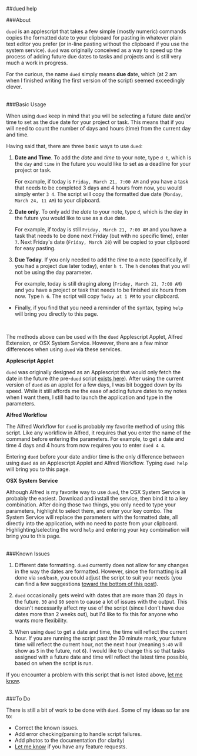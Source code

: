 ##dued help 
  
###About  

`dued` is an applescript that takes a few simple (mostly numeric) commands copies the formatted date to your clipboard for pasting in whatever plain text editor you prefer (or in-line pasting without the clipboard if you use the system service). `dued` was originally conceived as a way to speed up the process of adding future due dates to tasks and projects and is still very much a work in progress. 

For the curious, the name `dued` simply means <b>due d</b>ate, which (at 2 am when I finished writing the first version of the script) seemed exceedingly clever.  
<br>    


###Basic Usage  

When using `dued` keep in mind that you will be selecting a future date and/or time to set as the due date for your project or task. This means that if you will need to count the number of days and hours (time) from the current day and time. 

Having said that, there are three basic ways to use `dued`:  

1. **Date and Time**. To add the *date* and *time* to your note, type `d t`, which is the `day` and `time` in the future you would like to set as a deadline for your project or task. 

	For example, if today is `Friday, March 21, 7:00 AM` and you have a task that needs to be completed 3 days and 4 hours from now, you would simply enter `3 4`. The script will copy the formatted due date (`Monday, March 24, 11 AM`) to your clipboard. 

2. **Date only**. To only add the *date* to your note, type `d`, which is the day in the future you would like to use as a due date.  

	For example, if today is still `Friday, March 21, 7:00 AM` and you have a task that needs to be done next Friday (but with no specific time), enter `7`. Next Friday's date (`Friday, March 28`) will be copied to your clipbaord for easy pasting.  
	
3. **Due Today**. If you only needed to add the *time* to a note (specifically, if you had a project due later today), enter `h t`. The `h` denotes that you will not be using the day parameter. 

	For example, today is still draging along (`Friday, March 21, 7:00 AM`) and you have a project or task that needs to be finished six hours from now. Type `h 6`. The script will copy `Today at 1 PM` to your clipboard. 

- Finally, if you find that you need a reminder of the syntax, typing `help` will bring you directly to this page. 
<BR>  


The methods above can be used with the `dued` Applescript Applet, Alfred Extension, or OSX System Service. However, there are a few minor differences when using `dued` via these services.  

**Applescript Applet**  

`dued` was originally designed as an Applescript that would only fetch the date in the future (the pre-`dued` script [exists here](https://gist.github.com/unforswearing/9677819)). After using the current version of `dued` as an applet for a few days, I was bit bogged down by its speed. While it still affords me the ease of adding future dates to my notes when I want them, I still had to launch the application and type in the parameters. 

**Alfred Workflow**

The Alfred Workflow for `dued` is probably my favorite method of using this script. Like any workflow in Alfred, it requires that you enter the name of the command before entering the parameters. For example, to get a date and time 4 days and 4 hours from now requires you to enter `dued 4 4`. 

Entering `dued` before your date and/or time is the only difference between using `dued` as an Applescript Applet and Alfred Workflow. Typing `dued help` will bring you to this page.  

**OSX System Service**

Although Alfred is my favorite way to use `dued`, the OSX System Service is probably the easiest. Download and install the service, then bind it to a key combination. After doing those two things, you only need to type your parameters, highlight to select them, and enter your key combo. The System Service will replace the parameters with the formatted date, all directly into the application, with no need to paste from your clipboard.  Highlighting/selecting the word `help` and entering your key combination will bring you to this page.  
<BR>  


###Known Issues  

1. Different date formatting. `dued` currently does not allow for any changes in the way the dates are formatted. However, since the formatting is all done via `sed`/`bash`, you could adjust the script to suit your needs (you can find a few suggestions [toward the bottom of this post](http://scriptogr.am/unforswearing/post/future-dates)). 

2. `dued` occasionally gets weird with dates that are more than 20 days in the future. `30` and `90` seem to cause a lot of issues with the output. This doesn't necessarily affect my use of the script (since I don't have due dates more than 2 weeks out), but I'd like to fix this for anyone who wants more flexibility. 

3. When using `dued` to get a date and time, the time will reflect the current hour. If you are running the script past the 30 minute mark, your future time will reflect the current hour, not the next hour (meaning `5:40` will show as `5` in the future, not `6`). I would like to change this so that tasks assigned with a future date and time will reflect the latest time possible, based on when the script is run. 

If you encounter a problem with this script that is not listed above, [let me know](https://github.com/unforswearing/dued/issues).  
<BR>


###To Do  

There is still a bit of work to be done with `dued`. Some of my ideas so far are to:  

- Correct the known issues. 
- Add error checking/parsing to handle script failures. 
- Add photos to the documentation (for clarity)
- [Let me know](https://github.com/unforswearing/dued/issues) if you have any feature requests.  
